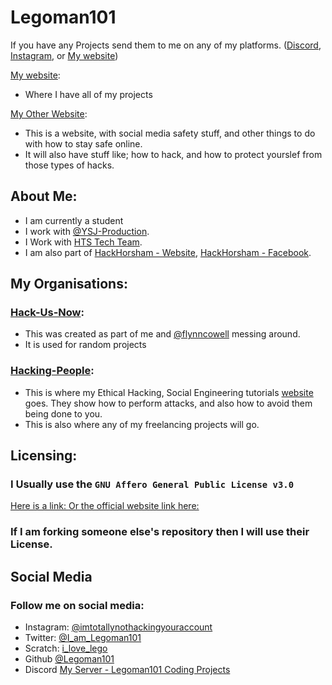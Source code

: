 # Legoman101

If you have any Projects send them to me on any of my platforms. ([Discord](https://discord.gg/Uk3h7JQ22f), [Instagram](https://www.instagram.com/imtotallynothackingyouraccount/), or [My website](https://Legoman101.github.io/contact.html))

[My website](https://Legoman101.github.io):
- Where I have all of my projects

[My Other Website](https://hacking-people.github.io):
- This is a website, with social media safety stuff, and other things to do with how to stay safe online.
- It will also have stuff like; how to hack, and how to protect yourslef from those types of hacks.

## About Me:
- I am currently a student
- I work with [@YSJ-Production](https://github.com/YSJ-Production).
- I Work with [HTS Tech Team](https://hts-tech-team.github.io).
- I am also part of [HackHorsham - Website](https://Legoman101.github.io/hackhorsham.github.io/), [HackHorsham - Facebook](https://www.facebook.com/hackhorsham/).

## My Organisations:
### [Hack-Us-Now](https://github.com/Hack-Us-Now):
- This was created as part of me and [@flynncowell](https://github.com/flynncowell) messing around.
- It is used for random projects

### [Hacking-People](https://github.com/Hacking-People):
- This is where my Ethical Hacking, Social Engineering tutorials [website](https://hacking-people.github.io) goes. They show how to perform attacks, and also how to avoid them being done to you.
- This is also where any of my freelancing projects will go.

## Licensing:
### I Usually use the ```GNU Affero General Public License v3.0```
[Here is a link: ](https://github.com/legoman101/Legoman101/blob/main/LICENSE)
[Or the official website link here:](https://www.gnu.org/licenses/quick-guide-gplv3.html)

### If I am forking someone else's repository then I will use their License.

## Social Media
### Follow me on social media:
- Instagram: [@imtotallynothackingyouraccount](https://www.instagram.com/imtotallynothackingyouraccount/)
- Twitter: [@I_am_Legoman101](https://twitter.com/I_am_Legoman101)
- Scratch: [i_love_lego](https://scratch.mit.edu/users/i_love_lego/)
- Github [@Legoman101](https://github.com/legoman101/)
- Discord [My Server - Legoman101 Coding Projects](https://discord.gg/Uk3h7JQ22f)
